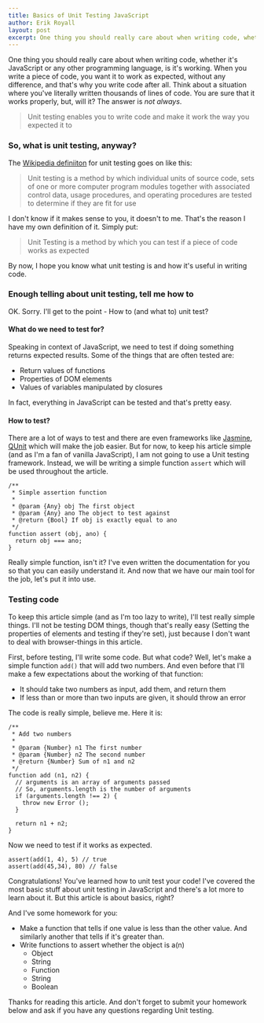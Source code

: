 ```yaml
---
title: Basics of Unit Testing JavaScript
author: Erik Royall
layout: post
excerpt: One thing you should really care about when writing code, whether it's JavaScript or any other programming language, is it's working. When you write a piece of code, you want it to work as expected, without any difference, and that's why you write code after all. Think about a situation where you've literally written thousands of lines of code. You are sure that it works properly, but, will it? The answer is *not always*.
---
```


One thing you should really care about when writing code, whether it's JavaScript or any other programming language, is it's working. When you write a piece of code, you want it to work as expected, without any difference, and that's why you write code after all. Think about a situation where you've literally written thousands of lines of code. You are sure that it works properly, but, will it? The answer is *not always*.

> Unit testing enables you to write code and make it work the way you expected it to

### So, what is unit testing, anyway?

The [Wikipedia definiiton](http://en.wikipedia.org/wiki/Unit_testing) for unit testing goes on like this:

> Unit testing is a method by which individual units of source code, sets of one or more computer program modules together with associated control data, usage procedures, and operating procedures are tested to determine if they are fit for use

I don't know if it makes sense to you, it doesn't to me. That's the reason I have my own definition of it. Simply put:

> Unit Testing is a method by which you can test if a piece of code works as expected

By now, I hope you know what unit testing is and how it's useful in writing code.

### Enough telling about unit testing, tell me how to

OK. Sorry. I'll get to the point - How to (and what to) unit test?

#### What do we need to test for?

Speaking in context of JavaScript, we need to test if doing something returns expected results. Some of the things that are often tested are:

 - Return values of functions
 - Properties of DOM elements
 - Values of variables manipulated by closures

In fact, everything in JavaScript can be tested and that's pretty easy.

#### How to test?

There are a lot of ways to test and there are even frameworks like [Jasmine](http://pivotal.github.io/jasmine), [QUnit](http://qunitjs.com/) which will make the job easier. But for now, to keep his article simple (and as I'm a fan of vanilla JavaScript), I am not going to use a Unit testing framework. Instead, we will be writing a simple function `assert` which will be used throughout the article.

    /**
     * Simple assertion function
     * 
     * @param {Any} obj The first object
     * @param {Any} ano The object to test against
     * @return {Bool} If obj is exactly equal to ano
     */
    function assert (obj, ano) {
      return obj === ano;
    }

Really simple function, isn't it? I've even written the documentation for you so that you can easily understand it. And now that we have our main tool for the job, let's put it into use.

### Testing code

To keep this article simple (and as I'm too lazy to write), I'll test really simple things. I'll not be testing DOM things, though that's really easy (Setting the properties of elements and testing if they're set), just because I don't want to deal with browser-things in this article.

First, before testing, I'll write some code. But what code? Well, let's make a simple function `add()` that will add two numbers. And even before that I'll make a few expectations about the working of that function:

 - It should take two numbers as input, add them, and return them
 - If less than or more than two inputs are given, it should throw an error

The code is really simple, believe me. Here it is:

    /**
     * Add two numbers
     * 
     * @param {Number} n1 The first number
     * @param {Number} n2 The second number
     * @return {Number} Sum of n1 and n2
     */
    function add (n1, n2) {
      // arguments is an array of arguments passed
      // So, arguments.length is the number of arguments
      if (arguments.length !== 2) {
        throw new Error ();
      }

      return n1 + n2;
    }

Now we need to test if it works as expected.

    assert(add(1, 4), 5) // true
    assert(add(45,34), 80) // false

Congratulations! You've learned how to unit test your code! I've covered the most basic stuff about unit testing in JavaScript and there's a lot more to learn about it. But this article is about basics, right?

And I've some homework for you:

 - Make a function that tells if one value is less than the other value. And similarly another that tells if it's greater than.
 - Write functions to assert whether the object is a(n)
    - Object
    - String
    - Function
    - String
    - Boolean

Thanks for reading this article. And don't forget to submit your homework below and ask if you have any questions regarding Unit testing.